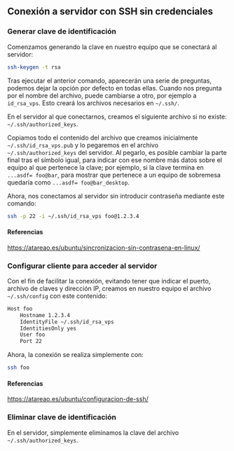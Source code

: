 ## Conexión a servidor con SSH sin credenciales

### Generar clave de identificación

Comenzamos generando la clave en nuestro equipo que se conectará al servidor:

```bash
ssh-keygen -t rsa
```

Tras ejecutar el anterior comando, aparecerán una serie de preguntas, podemos dejar la opción por defecto en todas ellas. Cuando nos pregunta por el nombre del archivo, puede cambiarse a otro, por ejemplo a `id_rsa_vps`. Esto creará los archivos necesarios en `~/.ssh/`.

En el servidor al que conectarnos, creamos el siguiente archivo si no existe: `~/.ssh/authorized_keys`.

Copiamos todo el contenido del archivo que creamos inicialmente `~/.ssh/id_rsa_vps.pub` y lo pegaremos en el archivo `~/.ssh/authorized_keys` del servidor. Al pegarlo, es posible cambiar la parte final tras el símbolo igual, para indicar con ese nombre más datos sobre el equipo al que pertenece la clave; por ejemplo, si la clave termina en `...asdf= foo@bar`, para mostrar que pertenece a un equipo de sobremesa quedaría como `...asdf= foo@bar_desktop`.

Ahora, nos conectamos al servidor sin introducir contraseña mediante este comando:

```bash
ssh -p 22 -i ~/.ssh/id_rsa_vps foo@1.2.3.4
```

#### Referencias

<https://atareao.es/ubuntu/sincronizacion-sin-contrasena-en-linux/>

### Configurar cliente para acceder al servidor 

Con el fin de facilitar la conexión, evitando tener que indicar el puerto, archivo de claves y dirección IP, creamos en nuestro equipo el archivo `~/.ssh/config` con este contenido:

```bash
Host foo
    Hostname 1.2.3.4
    IdentityFile ~/.ssh/id_rsa_vps
    IdentitiesOnly yes
    User foo
    Port 22
```

Ahora, la conexión se realiza simplemente con:

```bash
ssh foo
```

#### Referencias

<https://atareao.es/ubuntu/configuracion-de-ssh/>

### Eliminar clave de identificación

En el servidor, simplemente eliminamos la clave del archivo `~/.ssh/authorized_keys`.
